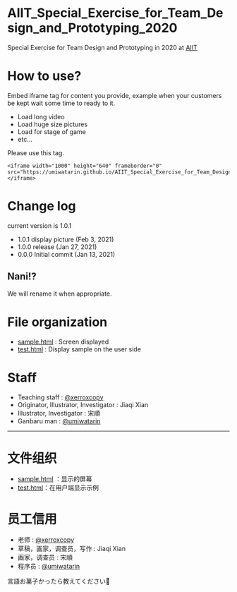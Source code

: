 # AIIT_Special_Exercise_for_Team_Design_and_Prototyping_2020
Special Exercise for Team Design and Prototyping in 2020 at [AIIT](https://aiit.ac.jp)

# How to use?
Embed iframe tag for content you provide, example when your customers be kept wait some time to ready to it.
- Load long video
- Load huge size pictures
- Load for stage of game
- etc...

Please use this tag.

```
<iframe width="1000" height="640" frameborder="0" src="https://umiwatarin.github.io/AIIT_Special_Exercise_for_Team_Design_and_Prototyping_2020/sample.html"></iframe>
```

# Change log
current version is 1.0.1
- 1.0.1 display picture (Feb 3, 2021)
- 1.0.0 release (Jan 27, 2021)
- 0.0.0 Initial commit (Jan 13, 2021)

## Nani!?
We will rename it when appropriate.

# File organization
- [sample.html](https://umiwatarin.github.io/AIIT_Special_Exercise_for_Team_Design_and_Prototyping_2020/sample.html) : Screen displayed
- [test.html](https://umiwatarin.github.io/AIIT_Special_Exercise_for_Team_Design_and_Prototyping_2020/test.html) : Display sample on the user side

# Staff
- Teaching staff : [@xerroxcopy](https://github.com/xerroxcopy)
- Originator, Illustrator, Investigator : Jiaqi Xian
- Illustrator, Investigator : 宋順
- Ganbaru man : [@umiwatarin](https://github.com/umiwatarin)

---

# 文件组织
- [sample.html](https://umiwatarin.github.io/AIIT_Special_Exercise_for_Team_Design_and_Prototyping_2020/sample.html) ：显示的屏幕
- [test.html](https://umiwatarin.github.io/AIIT_Special_Exercise_for_Team_Design_and_Prototyping_2020/test.html)：在用户端显示示例

# 员工信用
- 老师 : [@xerroxcopy](https://github.com/xerroxcopy)
- 草稿，画家，调查员，写作 : Jiaqi Xian
- 画家，调查员 : 宋順
- 程序员 : [@umiwatarin](https://github.com/umiwatarin)


言語お菓子かったら教えてください🙇

